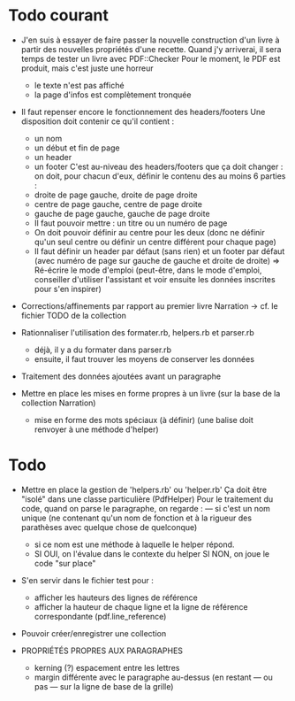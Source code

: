 # Todo courant

* J'en suis à essayer de faire passer la nouvelle construction d'un
  livre à partir des nouvelles propriétés d'une recette.
  Quand j'y arriverai, il sera temps de tester un livre avec 
  PDF::Checker
  Pour le moment, le PDF est produit, mais c'est juste une horreur
  - le texte n'est pas affiché
  - la page d'infos est complètement tronquée

* Il faut repenser encore le fonctionnement des headers/footers
  Une disposition doit contenir ce qu'il contient :
    - un nom
    - un début et fin de page
    - un header
    - un footer
  C'est au-niveau des headers/footers que ça doit changer : on 
  doit, pour chacun d'eux, définir le contenu des au moins 6 parties :
    - droite de page gauche, droite de page droite
    - centre de page gauche, centre de page droite
    - gauche de page gauche, gauche de page droite
  * Il faut pouvoir mettre : un titre ou un numéro de page
  * On doit pouvoir définir au centre pour les deux (donc ne définir
    qu'un seul centre ou définir un centre différent pour chaque page)
  * Il faut définir un header par défaut (sans rien) et un footer
    par défaut (avec numéro de page sur gauche de gauche et droite de
    droite)
  => Ré-écrire le mode d'emploi (peut-être, dans le mode d'emploi, conseiller d'utiliser l'assistant et voir ensuite les données inscrites pour s'en inspirer)


* Corrections/affinements par rapport au premier livre Narration
  -> cf. le fichier TODO de la collection

* Rationnaliser l'utilisation des formater.rb, helpers.rb et parser.rb
  - déjà, il y a du formater dans parser.rb
  - ensuite, il faut trouver les moyens de conserver les données
* Traitement des données ajoutées avant un paragraphe
* Mettre en place les mises en forme propres à un livre (sur la base de la collection Narration)
  - mise en forme des mots spéciaux (à définir) (une balise doit renvoyer à une méthode d'helper)

# Todo

* Mettre en place la gestion de 'helpers.rb' ou 'helper.rb'
  Ça doit être "isolé" dans une classe particulière (PdfHelper)
  Pour le traitement du code, quand on parse le paragraphe, on regarde :
    — si c'est un nom unique (ne contenant qu'un nom de fonction et à la rigueur des parathèses avec quelque chose de quelconque)
    - si ce nom est une méthode à laquelle le helper répond.
    - SI OUI, on l'évalue dans le contexte du helper
      SI NON, on joue le code "sur place"
* S'en servir dans le fichier test pour :
  - afficher les hauteurs des lignes de référence
  - afficher la hauteur de chaque ligne et la ligne de référence correspondante (pdf.line_reference)


* Pouvoir créer/enregistrer une collection
* PROPRIÉTÉS PROPRES AUX PARAGRAPHES
  - kerning (?) espacement entre les lettres
  - margin différente avec le paragraphe au-dessus (en restant — ou pas — sur la ligne de base de la grille)

